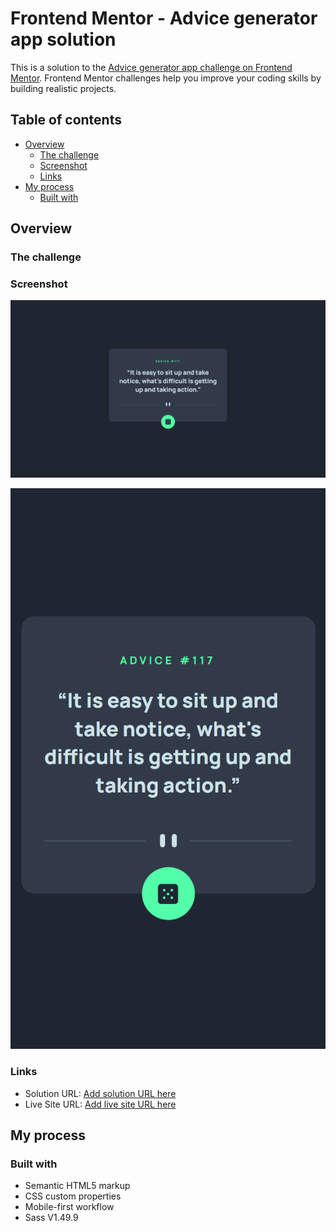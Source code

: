 # Frontend Mentor - Advice generator app solution

This is a solution to the [Advice generator app challenge on Frontend Mentor](https://www.frontendmentor.io/challenges/advice-generator-app-QdUG-13db). Frontend Mentor challenges help you improve your coding skills by building realistic projects.

## Table of contents

- [Overview](#overview)
  - [The challenge](#the-challenge)
  - [Screenshot](#screenshot)
  - [Links](#links)
- [My process](#my-process)
  - [Built with](#built-with)


## Overview

### The challenge

### Screenshot

![](./assets/images/desktop.jpg)

![](./assets/images/mobile.jpg)



### Links

- Solution URL: [Add solution URL here](https://www.frontendmentor.io/solutions/advice-generator-app-sass-andand-fetch-api-OcWLWF8Dy)
- Live Site URL: [Add live site URL here](https://cyruskabir.github.io/advice_generator_app/)

## My process

### Built with
- Semantic HTML5 markup
- CSS custom properties
- Mobile-first workflow
- Sass V1.49.9 
